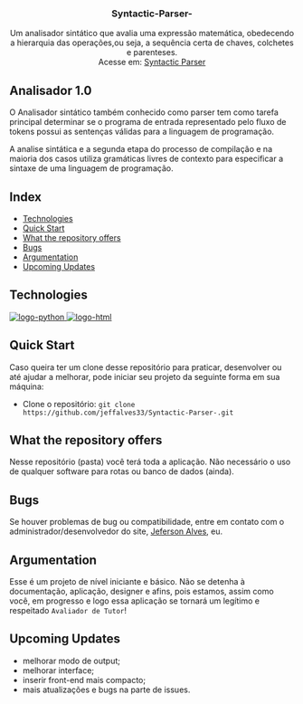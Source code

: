 <h3 align="center">Syntactic-Parser-</h3>

<p align="center">
    Um analisador sintático que avalia uma expressão matemática, obedecendo a hierarquia das operações,ou seja, a sequência certa de chaves, colchetes e parenteses.
    <br />
    Acesse em: <a href="https://docs.google.com/document/d/1UC0IbbpD6Ya9BxxicWlbJatgNMKcIag9_4QSUhLal8E/edit?usp=sharing">Syntactic Parser</a>
</p>


## Analisador 1.0

O Analisador sintático também conhecido como parser tem como tarefa principal determinar se o programa de entrada representado pelo fluxo de tokens possui as sentenças válidas para a linguagem de programação.

A analise sintática e a segunda etapa do processo de compilação e na maioria dos casos utiliza gramáticas livres de contexto para especificar a sintaxe de uma linguagem de programação.

## Index

- [Technologies](#Technologies)
- [Quick Start](#Quick-Start)
- [What the repository offers](#What-the-repository-offers)
- [Bugs](#bugs)
- [Argumentation](#Argumentation)
- [Upcoming Updates](#Upcoming-Updates)


## Technologies

<div class="main">
    <a href="#">
      <img alt="logo-python" aling="center" src="https://img.shields.io/badge/Python-3776AB?style=for-the-badge&logo=python&logoColor=white">
    </a>
    <a href="#">
      <img alt="logo-html" aling="center" src="https://img.shields.io/badge/JavaScript-323330?style=for-the-badge&logo=javascript&logoColor=F7DF1E">
    </a>
</div>


## Quick Start

Caso queira ter um clone desse repositório para praticar, desenvolver ou até ajudar a melhorar, pode iniciar seu projeto da seguinte forma em sua máquina:

- Clone o repositório: `git clone https://github.com/jeffalves33/Syntactic-Parser-.git`


## What the repository offers

Nesse repositório (pasta) você terá toda a aplicação. Não necessário o uso de qualquer software para rotas ou banco de dados (ainda).


## Bugs

Se houver problemas de bug ou compatibilidade, entre em contato com o administrador/desenvolvedor do site, [Jeferson Alves](https://jeffalves33.github.io/jeffalves33/), eu.


## Argumentation

Esse é um projeto de nível iniciante e básico. Não se detenha à documentação, aplicação, designer e afins, pois estamos, assim como você, em progresso e logo essa aplicação se tornará um legítimo e respeitado `Avaliador de Tutor`!


## Upcoming Updates

* melhorar modo de output;
* melhorar interface;
* inserir front-end mais compacto;
* mais atualizações e bugs na parte de issues.

